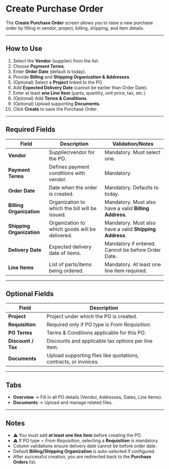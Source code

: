 # Create Purchase Order

The **Create Purchase Order** screen allows you to raise a new purchase order by filling in vendor, project, billing, shipping, and item details.

---

## How to Use

1. Select the **Vendor** (supplier) from the list.
2. Choose **Payment Terms**.
3. Enter **Order Date** (default is today).
4. Provide **Billing** and **Shipping Organization & Addresses**.
5. (Optional) Select a **Project** linked to the PO.
6. Add **Expected Delivery Date** (cannot be earlier than Order Date).
7. Enter at least **one Line Item** (parts, quantity, unit price, tax, etc.).
8. (Optional) Add **Terms & Conditions**.
9. (Optional) Upload supporting **Documents**.
10. Click **Create** to save the Purchase Order.

---

## Required Fields

| Field                     | Description                                    | Validation/Notes                                        |
| ------------------------- | ---------------------------------------------- | ------------------------------------------------------- |
| **Vendor**                | Supplier/vendor for the PO.                    | Mandatory. Must select one.                             |
| **Payment Terms**         | Defines payment conditions with vendor.        | Mandatory.                                              |
| **Order Date**            | Date when the order is created.                | Mandatory. Defaults to today.                           |
| **Billing Organization**  | Organization to which the bill will be issued. | Mandatory. Must also have a valid **Billing Address**.  |
| **Shipping Organization** | Organization to which goods will be delivered. | Mandatory. Must also have a valid **Shipping Address**. |
| **Delivery Date**         | Expected delivery date of items.               | Mandatory if entered. Cannot be before Order Date.      |
| **Line Items**            | List of parts/items being ordered.             | Mandatory. At least one line item required.             |

---

## Optional Fields

| Field              | Description                                                      |
| ------------------ | ---------------------------------------------------------------- |
| **Project**        | Project under which the PO is created.                           |
| **Requisition**    | Required only if PO type is _From Requisition_.                  |
| **PO Terms**       | Terms & Conditions applicable for this PO.                       |
| **Discount / Tax** | Discounts and applicable tax options per line item.              |
| **Documents**      | Upload supporting files like quotations, contracts, or invoices. |

---

## Tabs

- **Overview** → Fill in all PO details (Vendor, Addresses, Dates, Line Items).
- **Documents** → Upload and manage related files.

---

## Notes

- ⚠️ You must add **at least one line item** before creating the PO.
- ⚠️ If PO type = _From Requisition_, selecting a **Requisition** is mandatory.
- Column validations ensure delivery date cannot be before order date.
- Default **Billing/Shipping Organization** is auto-selected if configured.
- After successful creation, you are redirected back to the **Purchase Orders** list.
